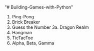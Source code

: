"# Building-Games-with-Python" 
1. Ping-Pong
2. Brick Breaker
3. Guess the Number
3a. Dragon Realm
4. Hangman
5. TicTacToe
6. Alpha, Beta, Gamma